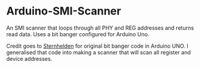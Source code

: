 # Arduino-SMI-Scanner
An SMI scanner that loops through all PHY and REG addresses and returns read data. Uses a bit banger configured for Arduino Uno.

Credit goes to [Sternhelden](https://github.com/Sternhelden/Arduino-SMI-Library) for original bit banger code in Arduino UNO. I generalised that code into making a scanner that will scan all register and device addresses.
